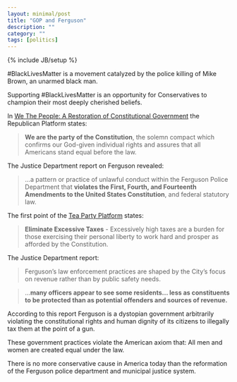 ```yaml
---
layout: minimal/post
title: "GOP and Ferguson"
description: ""
category: ""
tags: [politics]
---
```

{% include JB/setup %}

\#BlackLivesMatter is a movement catalyzed by the police killing of Mike Brown, an unarmed black man.

Supporting #BlackLivesMatter is an opportunity for Conservatives to champion their most deeply cherished beliefs.

In [We The People: A Restoration of Constitutional Government](https://www.gop.com/platform/we-the-people/) the Republican Platform states:

> **We are the party of the Constitution**, the solemn compact which confirms our God-given individual rights and assures that all Americans stand equal before the law.

The Justice Department report on Ferguson revealed:

> ...a pattern or practice of unlawful conduct within the Ferguson Police Department that **violates the First, Fourth, and Fourteenth Amendments to the United States Constitution**, and federal statutory law.

The first point of the [Tea Party Platform](http://www.teaparty-platform.com/) states:

> **Eliminate Excessive Taxes** - Excessively high taxes are a burden for those exercising their personal liberty to work hard and prosper as afforded by the Constitution.

The Justice Department report:

> Ferguson’s law enforcement practices are shaped by the City’s focus on revenue rather than by public safety needs.

> ...**many officers appear to see some residents... less as constituents to be protected than as potential offenders and sources of revenue.**


According to this report Ferguson is a dystopian government arbitrarily violating the constitutional rights and human dignity of its citizens to illegally tax them at the point of a gun.

These government practices violate the American axiom that: All men and women are created equal under the law.

There is no more conservative cause in America today than the reformation of the Ferguson police department and municipal justice system.
